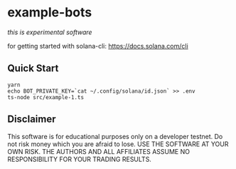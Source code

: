 # example-bots

*this is experimental software*

for getting started with solana-cli: https://docs.solana.com/cli 


Quick Start
----
```
yarn
echo BOT_PRIVATE_KEY=`cat ~/.config/solana/id.json` >> .env
ts-node src/example-1.ts
```

Disclaimer
----
This software is for educational purposes only on a developer testnet. Do not risk money which you are afraid to lose. USE THE SOFTWARE AT YOUR OWN RISK. THE AUTHORS AND ALL AFFILIATES ASSUME NO RESPONSIBILITY FOR YOUR TRADING RESULTS.
